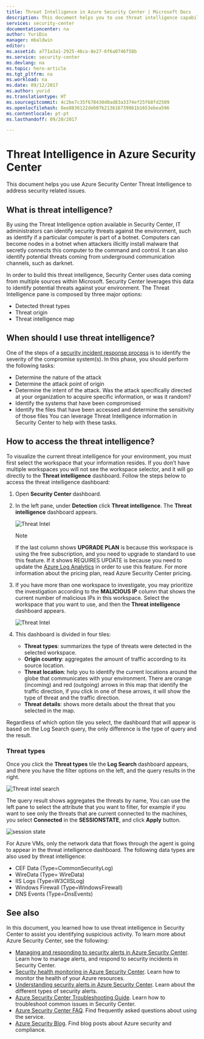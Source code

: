 ```yaml
---
title: Threat Intelligence in Azure Security Center | Microsoft Docs
description: This document helps you to use threat intelligence capability in Azure Security Center to identify potential threats in your VMs and computers.
services: security-center
documentationcenter: na
author: YuriDio
manager: mbaldwin
editor: 
ms.assetid: a771a3a1-2925-46ca-8e27-6f6a0746f58b
ms.service: security-center
ms.devlang: na
ms.topic: hero-article
ms.tgt_pltfrm: na
ms.workload: na
ms.date: 09/12/2017
ms.author: yurid
ms.translationtype: HT
ms.sourcegitcommit: 4c2be7c35f678430d0ad83a3374ef25f68fd2509
ms.openlocfilehash: 8ee8836122de607b213616739861b1653ebea596
ms.contentlocale: pt-pt
ms.lasthandoff: 09/20/2017

---
```

# <a name="threat-intelligence-in-azure-security-center"></a>Threat Intelligence in Azure Security Center
This document helps you use Azure Security Center Threat Intelligence to address security related issues.

## <a name="what-is-threat-intelligence"></a>What is threat intelligence?
By using the Threat Intelligence option available in Security Center, IT administrators can identify security threats against the environment, such as identify if a particular computer is part of a botnet. Computers can become nodes in a botnet when attackers illicitly install malware that secretly connects this computer to the command and control. It can also identify potential threats coming from underground communication channels, such as darknet.

In order to build this threat intelligence, Security Center uses data coming from multiple sources within Microsoft. Security Center leverages this data to identify potential threats against your environment. The Threat Intelligence pane is composed by three major options:

- Detected threat types
- Threat origin
- Threat intelligence map


## <a name="when-should-i-use-threat-intelligence"></a>When should I use threat intelligence?
One of the steps of a [security incident response process](https://docs.microsoft.com/azure/security-center/security-center-planning-and-operations-guide#incident-response) is to identify the severity of the compromise system(s). In this phase, you should perform the following tasks:

- Determine the nature of the attack
- Determine the attack point of origin
- Determine the intent of the attack. Was the attack specifically directed at your organization to acquire specific information, or was it random?
- Identify the systems that have been compromised
- Identify the files that have been accessed and determine the sensitivity of those files You can leverage Threat Intelligence information in Security Center to help with these tasks. 

## <a name="how-to-access-the-threat-intelligence"></a>How to access the threat intelligence?
To visualize the current threat intelligence for your environment, you must first select the workspace that your information resides. If you don’t have multiple workspaces you will not see the workspace selector, and it will go directly to the **Threat intelligence** dashboard. Follow the steps below to access the threat intelligence dashboard:

1.  Open **Security Center** dashboard.
2.  In the left pane, under **Detection** click **Threat intelligence**. The **Threat intelligence** dashboard appears.

    ![Threat Intel](./media/security-center-threat-intel/security-center-threat-intel-fig1.png)

    > [!NOTE]
    > If the last column shows **UPGRADE PLAN** is because this workspace is using the free subscription, and you need to upgrade to standard to use this feature. If it shows REQUIRES UPDATE is because you need to update the [Azure Log Analytics](https://docs.microsoft.com/azure/log-analytics/log-analytics-overview) in order to use this feature. For more information about the pricing plan, read Azure Security Center pricing. 
    > 
3. If you have more than one workspace to investigate, you may prioritize the investigation according to the **MALICIOUS IP** column that shows the current number of malicious IPs in this workspace. Select the workspace that you want to use, and then the **Threat intelligence** dashboard appears.

    ![Threat Intel](./media/security-center-threat-intel/security-center-threat-intel-fig5.png)

4. This dashboard is divided in four tiles:
    * **Threat types**: summarizes the type of threats were detected in the selected workspace.
    * **Origin country**: aggregates the amount of traffic according to its source location.
    * **Threat location**: help you to identify the current locations around the globe that communicates with your environment. There are orange (incoming) and red (outgoing) arrows in this map that identify the traffic direction, if you click in one of these arrows, it will show the type of threat and the traffic direction.
    * **Threat details**: shows more details about the threat that you selected in the map.

Regardless of which option tile you select, the dashboard that will appear is based on the Log Search  query, the only difference is the type of query and the result.

### <a name="threat-types"></a>Threat types
Once you click the **Threat types** tile the **Log Search** dashboard appears, and there you have the filter options on the left, and the query results in the right.

![Threat intel search](./media/security-center-threat-intel/security-center-threat-intel-fig3.png)

The query result shows aggregates the threats by name, You can use the left pane to select the attribute that you want to filter, for example if you want to see only the threats that are current connected to the machines, you select **Connected** in the **SESSIONSTATE**, and click **Apply** button.

![session state](./media/security-center-threat-intel/security-center-threat-intel-fig4.png)

For Azure VMs, only the network data that flows through the agent is going to appear in the threat intelligence dashboard. The following data types are also used by threat intelligence:

- CEF Data (Type=CommonSecurityLog)
- WireData (Type= WireData)
- IIS Logs (Type=W3CIISLog)
- Windows Firewall (Type=WindowsFirewall)
- DNS Events (Type=DnsEvents)


## <a name="see-also"></a>See also
In this document, you learned how to use threat intelligence in Security Center to assist you identifying suspicious activity. To learn more about Azure Security Center, see the following:

* [Managing and responding to security alerts in Azure Security Center](https://docs.microsoft.com/azure/security-center/security-center-managing-and-responding-alerts). Learn how to manage alerts, and respond to security incidents in Security Center.
* [Security health monitoring in Azure Security Center](security-center-monitoring.md). Learn how to monitor the health of your Azure resources.
* [Understanding security alerts in Azure Security Center](https://docs.microsoft.com/azure/security-center/security-center-alerts-type). Learn about the different types of security alerts.
* [Azure Security Center Troubleshooting Guide](https://docs.microsoft.com/azure/security-center/security-center-troubleshooting-guide). Learn how to troubleshoot common issues in Security Center. 
* [Azure Security Center FAQ](security-center-faq.md). Find frequently asked questions about using the service.
* [Azure Security Blog](http://blogs.msdn.com/b/azuresecurity/). Find blog posts about Azure security and compliance.


